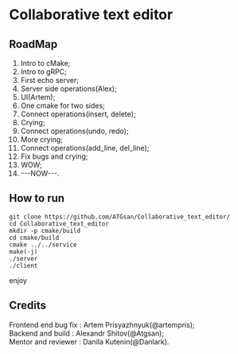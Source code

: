 # Collaborative text editor

## RoadMap

1. Intro to cMake;
2. Intro to gRPC;
3. First echo server;
4. Server side operations(Alex);
5. UI(Artem);
6. One cmake for two sides;
7. Connect operations(insert, delete);
8. Crying;
9. Connect operations(undo, redo);
10. More crying;
11. Connect operations(add_line, del_line);
12. Fix bugs and crying;
13. WOW;
14. ---NOW---.

## How to run

```console
git clone https://github.com/ATGsan/Collaborative_text_editor/
cd Collaborative_text_editor
mkdir -p cmake/build
cd cmake/build
cmake ../../service
make(-j)
./server
./client
```
enjoy

## Credits

Frontend end bug fix : Artem Prisyazhnyuk(@artempris);\
Backend and build : Alexandr Shitov(@Atgsan);\
Mentor and reviewer : Danila Kutenin(@Danlark).
